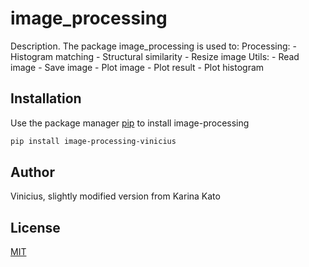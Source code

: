 # image_processing

Description. 
The package image_processing is used to:
	Processing:
		- Histogram matching 
		- Structural similarity
		- Resize image
	Utils:
		- Read image
		- Save image
		- Plot image
		- Plot result
		- Plot histogram 

## Installation

Use the package manager [pip](https://pip.pypa.io/en/stable/) to install image-processing

```bash
pip install image-processing-vinicius
```

## Author
Vinicius, slightly modified version from Karina Kato

## License
[MIT](https://choosealicense.com/licenses/mit/)
